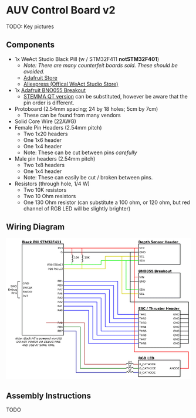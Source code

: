 # AUV Control Board v2

TODO: Key pictures



## Components

- 1x WeAct Studio Black Pill (w / STM32F411 **notSTM32F401**)
    - *Note: There are many counterfeit boards sold. These should be avoided.*
    - [Adafruit Store](https://www.adafruit.com/product/3800)
    - [Aliexpress (Offical WeAct Studio Store)](https://www.aliexpress.com/item/3256801269871873.html)
- 1x [Adafruit BNO055 Breakout](https://www.adafruit.com/product/2472)
    - [STEMMA QT version](https://www.adafruit.com/product/4646) can be substituted, however be aware that the pin order is different.
- Protoboard (2.54mm spacing; 24 by 18 holes; 5cm by 7cm)
    - These can be found from many vendors
- Solid Core Wire (22AWG)
- Female Pin Headers (2.54mm pitch)
    - Two 1x20 headers
    - One 1x6 header
    - One 1x4 header
    - Note: These can be cut between pins *carefully*
- Male pin headers (2.54mm pitch)
    - Two 1x8 headers
    - One 1x4 header
    - Note: These can easily be cut / broken between pins.
- Resistors (through hole, 1/4 W)
    - Two 10K resistors
    - Two 10 Ohm resistors
    - One 130 Ohm resistor (can substitute a 100 ohm, or 120 ohm, but red channel of RGB LED will be slightly brighter)



## Wiring Diagram

![](./v2/wiring_diagram.png)


## Assembly Instructions

TODO
